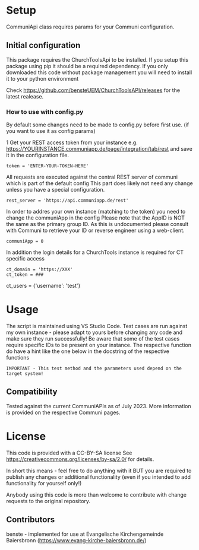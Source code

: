 # Setup

CommuniApi class requires params for your Communi configuration.

## Initial configuration
This package requires the ChurchToolsApi to be installed.
If you setup this package using pip it should be a required dependency.
If you only downloaded this code without package management you will need to install it to your python environment

Check https://github.com/bensteUEM/ChurchToolsAPI/releases for the latest realease.

### How to use with config.py
By default some changes need to be made to config.py before first use.
(if you want to use it as config params)

1 Get your REST access token from your instance
e.g. https://YOURINSTANCE.communiapp.de/page/integration/tab/rest
and save it in the configuration file.
```
token = 'ENTER-YOUR-TOKEN-HERE'
```
All requests are executed against the central REST server of communi which is part of the default config
This part does likely not need any change unless you have a special configuration.
```
rest_server = 'https://api.communiapp.de/rest'
```
In order to addres your own instance (matching to the token) you need to change the communiApp in the config
Please note that the AppID is NOT the same as the primary group ID. As this is undocumented please consult with Communi to retrieve your ID or reverse engineer using a web-client.
```
communiApp = 0
```

In addition the login details for a ChurchTools instance is required for CT specific access
```
ct_domain = 'https://XXX'
ct_token = ###
```

ct_users = {'username': 'test'}

# Usage

The script is maintained using VS Studio Code.
Test cases are run against my own instance - please adapt to yours before changing any code and make sure they run successfully!
Be aware that some of the test cases require specific IDs to be present on your instance.
The respective function do have a hint like the one below in the docstring of the respective functions
```
IMPORTANT - This test method and the parameters used depend on the target system!
```

## Compatibility

Tested against the current CommuniAPIs as of July 2023.
More information is provided on the respective Communi pages.

# License

This code is provided with a CC-BY-SA license
See https://creativecommons.org/licenses/by-sa/2.0/ for details.

In short this means - feel free to do anything with it
BUT you are required to publish any changes or additional functionality (even if you intended to add functionality for
yourself only!)

Anybody using this code is more than welcome to contribute with change requests to the original repository.

## Contributors 
benste - implemented for use at Evangelische Kirchengemeinde Baiersbronn (https://www.evang-kirche-baiersbronn.de/)